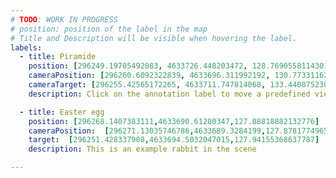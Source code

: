 ```yaml
---
# TODO: WORK IN PROGRESS
# position: position of the label in the map
# Title and Description will be visible when hovering the label.
labels:
  - title: Piramide 
    position: [296249.19705492083, 4633726.448203472, 128.7690558114301]
    cameraPosition: [296260.6092322839, 4633696.311992192, 130.7733116269969]
    cameraTarget: [296255.42565172265, 4633711.747814068, 133.44087523067427]
    description: Click on the annotation label to move a predefined view. <br>Click on the icon to execute the specified action.<br>In this case, the action will bring you to another scene and point cloud.

  - title: Easter egg
    position: [296268.1407383111,4633690.61280347,127.88818882132776]
    cameraPosition:  [296271.13035746786,4633689.3284199,127.87817749653637]
    target:  [296251.428337908,4633694.5032047015,127.94155368637787]
    description: This is an example rabbit in the scene

---
```

